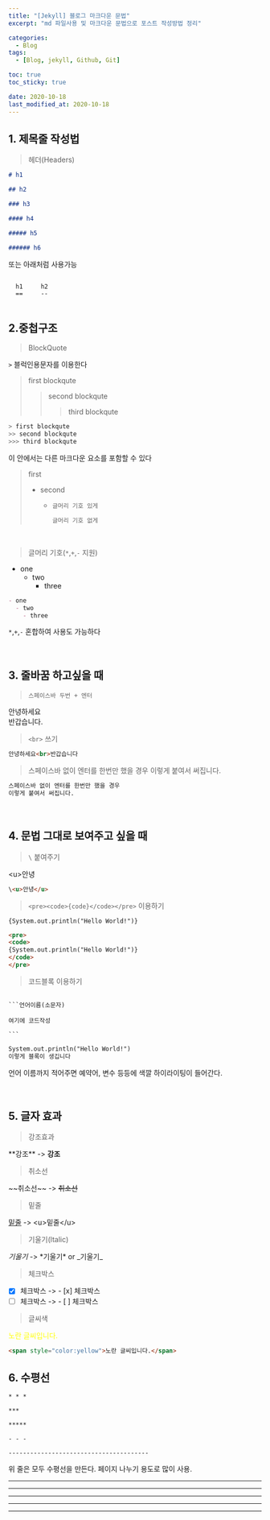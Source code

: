 ```yaml
---
title: "[Jekyll] 블로그 마크다운 문법"
excerpt: "md 파일사용 및 마크다운 문법으로 포스트 작성방법 정리"

categories:
  - Blog
tags:
  - [Blog, jekyll, Github, Git]

toc: true
toc_sticky: true

date: 2020-10-18
last_modified_at: 2020-10-18
---
```


## 1. 제목줄 작성법

> 헤더(Headers)

```markdown
# h1

## h2

### h3

#### h4

##### h5

###### h6
```

또는 아래처럼 사용가능

<pre><code>
  h1     h2
  ==     --
</code>
</pre>

## 2.중첩구조

> BlockQuote

`>` 블럭인용문자를 이용한다

> first blockqute
>
> > second blockqute
> >
> > > third blockqute

```javascript
> first blockqute
>> second blockqute
>>> third blockqute
```

이 안에서는 다른 마크다운 요소를 포함할 수 있다

> first
>
> - second
>   - ```markdown
>     글머리 기호 있게
>     ```
>     ```markdown
>     글머리 기호 없게
>     ```

<br>

> 글머리 기호(`*`,`+`,`-` 지원)

- one
  - two
    - three

```markdown
- one
  - two
    - three
```

`*`,`+`,`-` 혼합하여 사용도 가능하다

<br>

## 3. 줄바꿈 하고싶을 때

> `스페이스바 두번 + 엔터`

안녕하세요  
반갑습니다.

> `<br>` 쓰기

```markdown
안녕하세요<br>반갑습니다
```

> 스페이스바 없이 엔터를 한번만 했을 경우
> 이렇게 붙여서 써집니다.

```markdown
스페이스바 없이 엔터를 한번만 했을 경우
이렇게 붙여서 써집니다.
```

<br>

## 4. 문법 그대로 보여주고 싶을 때

> `\` 붙여주기

\<u>안녕</u>

```html
\<u>안녕</u>
```

> `<pre><code>{code}</code></pre>` 이용하기

<pre><code>{System.out.println("Hello World!")}</code></pre>

```markdown
<pre>
<code>
{System.out.println("Hello World!")}
</code>
</pre>
```

> 코드블록 이용하기

<pre><code>
```언어이름(소문자)

여기에 코드작성

```
</code></pre>

```markdown
System.out.println("Hello World!")
이렇게 블록이 생깁니다
```

언어 이름까지 적어주면 예약어, 변수 등등에 색깔 하이라이팅이 들어간다.

<br>

## 5. 글자 효과

> 강조효과

\*\*강조\*\* -> **강조**

> 취소선

\~\~취소선\~\~ -> ~~취소선~~

> 밑줄

<u>밑줄</u> -> \<u>밑줄\</u>

> 기울기(ltalic)

_기울기_ -> \*기울기\* or \_기울기\_

> 체크박스

- [x] 체크박스 -> \- [x] 체크박스
- [ ] 체크박스 -> \- [ ] 체크박스

> 글씨색

<span style="color:yellow">노란 글씨입니다.</span>

```html
<span style="color:yellow">노란 글씨입니다.</span>
```

## 6. 수평선

```
* * *

***

*****

- - -

---------------------------------------
```

위 줄은 모두 수평선을 만든다. 페이지 나누기 용도로 많이 사용.

---

---

---

---

---
